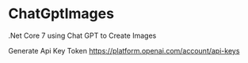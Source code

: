 # ChatGptImages
.Net Core 7 using Chat GPT to Create Images

Generate Api Key Token
https://platform.openai.com/account/api-keys
